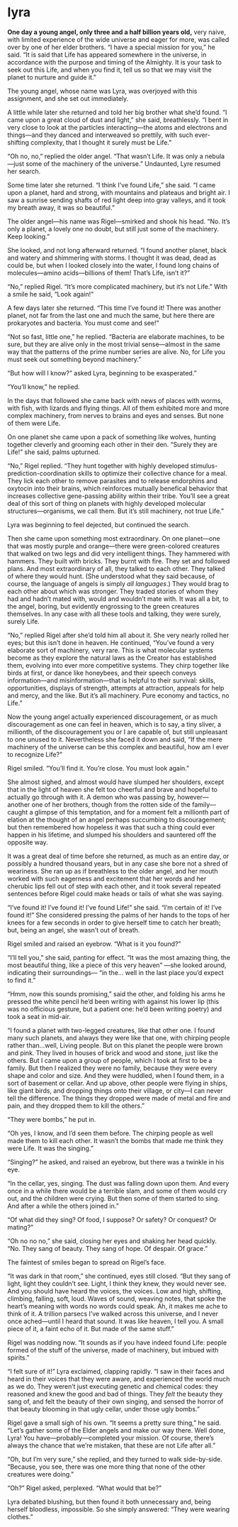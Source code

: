# lyra

**One day a young angel, only three and a half billion years old,** very naive, with limited experience of the wide universe and eager for more, was called over by one of her elder brothers. “I have a special mission for you,” he said. “It is said that Life has appeared somewhere in the universe, in accordance with the purpose and timing of the Almighty. It is your task to seek out this Life, and when you find it, tell us so that we may visit the planet to nurture and guide it.”

The young angel, whose name was Lyra, was overjoyed with this assignment, and she set out immediately.

A little while later she returned and told her big brother what she’d found. “I came upon a great cloud of dust and light,” she said, breathlessly. “I bent in very close to look at the particles interacting—the atoms and electrons and things—and they danced and interweaved so prettily, with such ever-shifting complexity, that I thought it surely must be Life.”

“Oh no, no,” replied the older angel. “That wasn’t Life. It was only a nebula—just some of the machinery of the universe.” Undaunted, Lyre resumed her search.

Some time later she returned. “I think I’ve found Life,” she said. “I came upon a planet, hard and strong, with mountains and plateaus and bright air. I saw a sunrise sending shafts of red light deep into gray valleys, and it took my breath away, it was so beautiful.”

The older angel—his name was Rigel—smirked and shook his head. “No. It’s only a planet, a lovely one no doubt, but still just some of the machinery. Keep looking.”

She looked, and not long afterward returned. “I found another planet, black and watery and shimmering with storms. I thought it was dead, dead as could be, but when I looked closely into the water, I found long chains of molecules—amino acids—billions of them! That’s Life, isn’t it?”

“No,” replied Rigel. “It’s more complicated machinery, but it’s not Life.” With a smile he said, “Look again!”

A few days later she returned. “This time I’ve found it! There was another planet, not far from the last one and much the same, but here there are prokaryotes and bacteria. You must come and see!”

“Not so fast, little one,” he replied. “Bacteria are elaborate machines, to be sure, but they are alive only in the most trivial sense—almost in the same way that the patterns of the prime number series are alive. No, for Life you must seek out something beyond machinery.”

“But how will I know?” asked Lyra, beginning to be exasperated.”

“You’ll know,” he replied.

In the days that followed she came back with news of places with worms, with fish, with lizards and flying things. All of them exhibited more and more complex machinery, from nerves to brains and eyes and senses. But none of them were Life.

On one planet she came upon a pack of something like wolves, hunting together cleverly and grooming each other in their den. “Surely they are Life!” she said, palms upturned.

“No,” Rigel replied. “They hunt together with highly developed stimulus-prediction-coordination skills to optimize their collective chance for a meal. They lick each other to remove parasites and to release endorphins and oxytocin into their brains, which reinforces mutually benefical behavior that increases collective gene-passing ability within their tribe. You’ll see a great deal of this sort of thing on planets with highly developed molecular structures—organisms, we call them. But it’s still machinery, not true Life.”

Lyra was beginning to feel dejected, but continued the search.

Then she came upon something most extraordinary. On one planet—one that was mostly purple and orange—there were green-colored creatures that walked on two legs and did very intelligent things. They hammered with hammers. They built with bricks. They burnt with fire. They set and followed plans. And most extraordinary of all, they talked to each other. They talked of where they would hunt. (She understood what they said because, of course, the language of angels is simply _all languages_.) They would brag to each other about which was stronger. They traded stories of whom they had and hadn’t mated with, would and wouldn’t mate with. It was all a bit, to the angel, boring, but evidently engrossing to the green creatures themselves. In any case with all these tools and talking, they were surely, surely Life.

“No,” replied Rigel after she’d told him all about it. She very nearly rolled her eyes; but this isn’t done in heaven. He continued, “You’ve found a very elaborate sort of machinery, very rare. This is what molecular systems become as they explore the natural laws as the Creator has established them, evolving into ever more competitive systems. They chirp together like birds at first, or dance like honeybees, and their speech conveys information—and misinformation—that is helpful to their survival: skills, opportunities, displays of strength, attempts at attraction, appeals for help and mercy, and the like. But it’s all machinery. Pure economy and tactics, no Life.”

Now the young angel actually experienced discouragement, or as much discouragement as one can feel in heaven, which is to say, a tiny sliver, a millionth, of the discouragement you or I are capable of, but still unpleasant to one unused to it. Nevertheless she faced it down and said, “If the mere machinery of the universe can be this complex and beautiful, how am I ever to recognize Life?”

Rigel smiled. “You’ll find it. You’re close. You must look again.”

She almost sighed, and almost would have slumped her shoulders, except that in the light of heaven she felt too cheerful and brave and hopeful to actually go through with it. A demon who was passing by, however—another one of her brothers, though from the rotten side of the family—caught a glimpse of this temptation, and for a moment felt a millionth part of elation at the thought of an angel perhaps succumbing to discouragement; but then remembered how hopeless it was that such a thing could ever happen in his lifetime, and slumped his shoulders and sauntered off the opposite way.

It was a great deal of time before she returned, as much as an entire day, or possibly a hundred thousand years, but in any case she bore not a shred of weariness. She ran up as if breathless to the older angel, and her mouth worked with such eagerness and excitement that her words and her cherubic lips fell out of step with each other, and it took several repeated sentences before Rigel could make heads or tails of what she was saying.

“I’ve found it! I’ve found it! I’ve found Life!” she said. “I’m certain of it! I’ve found it!” She considered pressing the palms of her hands to the tops of her knees for a few seconds in order to give herself time to catch her breath; but, being an angel, she wasn’t out of breath.

Rigel smiled and raised an eyebrow. “What is it you found?”

“I’ll tell you,” she said, panting for effect. “It was the most amazing thing, the most beautiful thing, like a piece of this very heaven” —she looked around, indicating their surroundings— “in the… well in the last place you’d expect to find it.”

“Hmm, now this sounds promising,” said the other, and folding his arms he pressed the white pencil he’d been writing with against his lower lip (this was no officious gesture, but a patient one: he’d been writing poetry) and took a seat in mid-air.

“I found a planet with two-legged creatures, like that other one. I found many such planets, and always they were like that one, with chirping people rather than…well, Living people. But on this planet the people were brown and pink. They lived in houses of brick and wood and stone, just like the others. But I came upon a group of people, which I took at first to be a family. But then I realized they were no family, because they were every shape and color and size. And they were huddled, when I found them, in a sort of basement or cellar. And up above, other people were flying in ships, like giant birds, and dropping things onto their village, or city—I can never tell the difference. The things they dropped were made of metal and fire and pain, and they dropped them to kill the others.”

“They were bombs,” he put in.

“Oh yes, I know, and I’d seen them before. The chirping people as well made them to kill each other. It wasn’t the bombs that made me think they were Life. It was the singing.”

“Singing?” he asked, and raised an eyebrow, but there was a twinkle in his eye.

“In the cellar, yes, singing. The dust was falling down upon them. And every once in a while there would be a terrible slam, and some of them would cry out, and the children were crying. But then some of them started to sing. And after a while the others joined in.”

“Of what did they sing? Of food, I suppose? Or safety? Or conquest? Or mating?”

“Oh no no no,” she said, closing her eyes and shaking her head quickly. “No. They sang of beauty. They sang of hope. Of despair. Of grace.”

The faintest of smiles began to spread on Rigel’s face.

“It was dark in that room,” she continued, eyes still closed. “But they sang of light, light they couldn’t see. Light, I think they knew, they would never see. And you should have heard the voices, the voices. Low and high, shifting, climbing, falling, soft, loud. Waves of sound, weaving notes, that spoke the heart’s meaning with words no words could speak. Ah, it makes me ache to think of it. A trillion parsecs I’ve walked across this universe, and I never once ached—until I heard that sound. It was like heaven, I tell you. A small piece of it, a faint echo of it. But made of the same stuff.”

Rigel was nodding now. “It sounds as if you have indeed found Life: people formed of the stuff of the universe, made of machinery, but imbued with spirits.”

“I felt sure of it!” Lyra exclaimed, clapping rapidly. “I saw in their faces and heard in their voices that they were aware, and experienced the world much as we do. They weren’t just executing genetic and chemical codes: they reasoned and knew the good and bad of things. They _felt_ the beauty they sang of, and felt the beauty of their own singing, and sensed the horror of that beauty blooming in that ugly cellar, under those ugly bombs.”

Rigel gave a small sigh of his own. “It seems a pretty sure thing,” he said. “Let’s gather some of the Elder angels and make our way there. Well done, Lyra! You have—probably—completed your mission. Of course, there’s always the chance that we’re mistaken, that these are not Life after all.”

“Oh, but I’m very sure,” she replied, and they turned to walk side-by-side. “Because, you see, there was one more thing that none of the other creatures were doing.”

“Oh?” Rigel asked, perplexed. “What would that be?”

Lyra debated blushing, but then found it both unnecessary and, being herself bloodless, impossible. So she simply answered: “They were wearing clothes.”